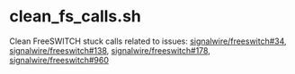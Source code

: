 # clean_fs_calls.sh
Clean FreeSWITCH stuck calls related to issues: [signalwire/freeswitch#34](https://github.com/signalwire/freeswitch/issues/34), [signalwire/freeswitch#138](https://github.com/signalwire/freeswitch/issues/138), [signalwire/freeswitch#178](https://github.com/signalwire/freeswitch/issues/178), [signalwire/freeswitch#960](https://github.com/signalwire/freeswitch/issues/960)
